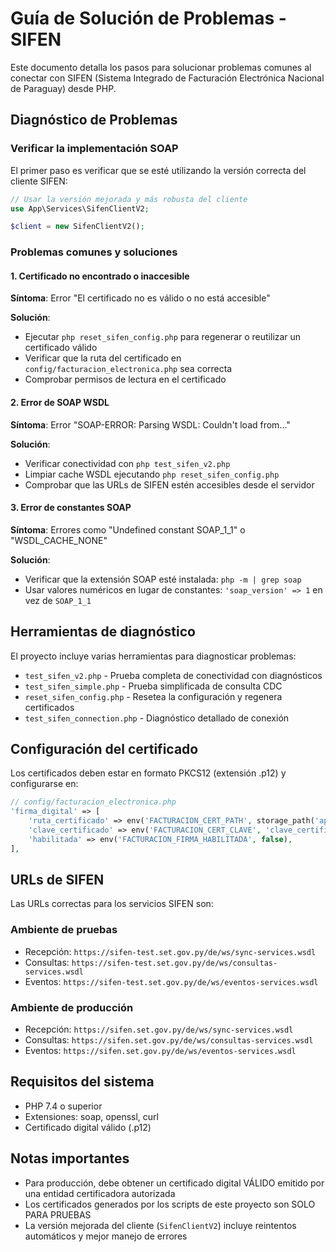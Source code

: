 # Guía de Solución de Problemas - SIFEN

Este documento detalla los pasos para solucionar problemas comunes al conectar con SIFEN (Sistema Integrado de Facturación Electrónica Nacional de Paraguay) desde PHP.

## Diagnóstico de Problemas

### Verificar la implementación SOAP

El primer paso es verificar que se esté utilizando la versión correcta del cliente SIFEN:

```php
// Usar la versión mejorada y más robusta del cliente
use App\Services\SifenClientV2;

$client = new SifenClientV2();
```

### Problemas comunes y soluciones

#### 1. Certificado no encontrado o inaccesible

**Síntoma**: Error "El certificado no es válido o no está accesible"

**Solución**:
- Ejecutar `php reset_sifen_config.php` para regenerar o reutilizar un certificado válido
- Verificar que la ruta del certificado en `config/facturacion_electronica.php` sea correcta
- Comprobar permisos de lectura en el certificado

#### 2. Error de SOAP WSDL

**Síntoma**: Error "SOAP-ERROR: Parsing WSDL: Couldn't load from..."

**Solución**:
- Verificar conectividad con `php test_sifen_v2.php`
- Limpiar cache WSDL ejecutando `php reset_sifen_config.php`
- Comprobar que las URLs de SIFEN estén accesibles desde el servidor

#### 3. Error de constantes SOAP

**Síntoma**: Errores como "Undefined constant SOAP_1_1" o "WSDL_CACHE_NONE"

**Solución**:
- Verificar que la extensión SOAP esté instalada: `php -m | grep soap`
- Usar valores numéricos en lugar de constantes: `'soap_version' => 1` en vez de `SOAP_1_1`

## Herramientas de diagnóstico

El proyecto incluye varias herramientas para diagnosticar problemas:

- `test_sifen_v2.php` - Prueba completa de conectividad con diagnósticos
- `test_sifen_simple.php` - Prueba simplificada de consulta CDC
- `reset_sifen_config.php` - Resetea la configuración y regenera certificados
- `test_sifen_connection.php` - Diagnóstico detallado de conexión

## Configuración del certificado

Los certificados deben estar en formato PKCS12 (extensión .p12) y configurarse en:

```php
// config/facturacion_electronica.php
'firma_digital' => [
    'ruta_certificado' => env('FACTURACION_CERT_PATH', storage_path('app/certificados/certificado.p12')),
    'clave_certificado' => env('FACTURACION_CERT_CLAVE', 'clave_certificado'),
    'habilitada' => env('FACTURACION_FIRMA_HABILITADA', false),
],
```

## URLs de SIFEN

Las URLs correctas para los servicios SIFEN son:

### Ambiente de pruebas
- Recepción: `https://sifen-test.set.gov.py/de/ws/sync-services.wsdl`
- Consultas: `https://sifen-test.set.gov.py/de/ws/consultas-services.wsdl`
- Eventos: `https://sifen-test.set.gov.py/de/ws/eventos-services.wsdl`

### Ambiente de producción
- Recepción: `https://sifen.set.gov.py/de/ws/sync-services.wsdl`
- Consultas: `https://sifen.set.gov.py/de/ws/consultas-services.wsdl`
- Eventos: `https://sifen.set.gov.py/de/ws/eventos-services.wsdl`

## Requisitos del sistema

- PHP 7.4 o superior
- Extensiones: soap, openssl, curl
- Certificado digital válido (.p12)

## Notas importantes

- Para producción, debe obtener un certificado digital VÁLIDO emitido por una entidad certificadora autorizada
- Los certificados generados por los scripts de este proyecto son SOLO PARA PRUEBAS
- La versión mejorada del cliente (`SifenClientV2`) incluye reintentos automáticos y mejor manejo de errores
